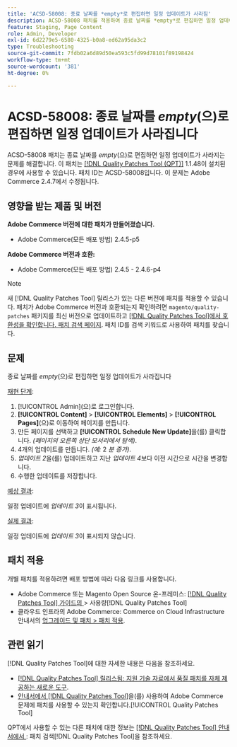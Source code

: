 ```yaml
---
title: 'ACSD-58008: 종료 날짜를 *empty*로 편집하면 일정 업데이트가 사라짐'
description: ACSD-58008 패치를 적용하여 종료 날짜를 *empty*로 편집하면 일정 업데이트가 사라지는 Adobe Commerce 문제를 해결합니다.
feature: Staging, Page Content
role: Admin, Developer
exl-id: 6d2279e5-6580-4325-b0a8-ed62a95da3c2
type: Troubleshooting
source-git-commit: 7fdb02a6d89d50ea593c5fd99d78101f89198424
workflow-type: tm+mt
source-wordcount: '381'
ht-degree: 0%

---
```


# ACSD-58008: 종료 날짜를 *empty*(으)로 편집하면 일정 업데이트가 사라집니다

ACSD-58008 패치는 종료 날짜를 *empty*(으)로 편집하면 일정 업데이트가 사라지는 문제를 해결합니다. 이 패치는 [[!DNL Quality Patches Tool (QPT)]](https://experienceleague.adobe.com/ko/docs/commerce-operations/tools/quality-patches-tool/quality-patches-tool-to-self-serve-quality-patches) 1.1.48이 설치된 경우에 사용할 수 있습니다. 패치 ID는 ACSD-58008입니다. 이 문제는 Adobe Commerce 2.4.7에서 수정됩니다.

## 영향을 받는 제품 및 버전

**Adobe Commerce 버전에 대한 패치가 만들어졌습니다.**

* Adobe Commerce(모든 배포 방법) 2.4.5-p5

**Adobe Commerce 버전과 호환:**

* Adobe Commerce(모든 배포 방법) 2.4.5 - 2.4.6-p4

>[!NOTE]
>
>새 [!DNL Quality Patches Tool] 릴리스가 있는 다른 버전에 패치를 적용할 수 있습니다. 패치가 Adobe Commerce 버전과 호환되는지 확인하려면 `magento/quality-patches` 패키지를 최신 버전으로 업데이트하고 [[!DNL Quality Patches Tool]에서 호환성을 확인합니다. 패치 검색 페이지](https://experienceleague.adobe.com/tools/commerce-quality-patches/index.html?lang=ko). 패치 ID를 검색 키워드로 사용하여 패치를 찾습니다.

## 문제

종료 날짜를 *empty*(으)로 편집하면 일정 업데이트가 사라집니다

<u>재현 단계</u>:

1. [!UICONTROL Admin]&#x200B;(으)로 로그인합니다.
1. **[!UICONTROL Content]** > **[!UICONTROL Elements]** > **[!UICONTROL Pages]**(으)로 이동하여 페이지를 만듭니다.
1. 만든 페이지를 선택하고 **[!UICONTROL Schedule New Update]**&#x200B;을(를) 클릭합니다. *(페이지의 오른쪽 상단 모서리에서 탐색)*.
1. 4개의 업데이트를 만듭니다. *(예:* 2 *분 증가)*.
1. *업데이트 2*&#x200B;을(를) 업데이트하고 지난 *업데이트 4*&#x200B;보다 이전 시간으로 시간을 변경합니다.
1. 수행한 업데이트를 저장합니다.

<u>예상 결과</u>:

일정 업데이트에 *업데이트 3*&#x200B;이 표시됩니다.

<u>실제 결과</u>:

일정 업데이트에 *업데이트 3*&#x200B;이 표시되지 않습니다.

## 패치 적용

개별 패치를 적용하려면 배포 방법에 따라 다음 링크를 사용합니다.

* Adobe Commerce 또는 Magento Open Source 온-프레미스: [[!DNL Quality Patches Tool]  가이드의 &#x200B;](/help/tools/quality-patches-tool/usage.md)> 사용량[!DNL Quality Patches Tool]
* 클라우드 인프라의 Adobe Commerce: Commerce on Cloud Infrastructure 안내서의 [업그레이드 및 패치 > 패치 적용](https://experienceleague.adobe.com/docs/commerce-cloud-service/user-guide/develop/upgrade/apply-patches.html?lang=ko).

## 관련 읽기

[!DNL Quality Patches Tool]에 대한 자세한 내용은 다음을 참조하세요.

* [[!DNL Quality Patches Tool] 릴리스됨: 지원 기술 자료에서 품질 패치를 자체 제공하는 새로운 도구](https://experienceleague.adobe.com/ko/docs/commerce-operations/tools/quality-patches-tool/quality-patches-tool-to-self-serve-quality-patches).
* [&#x200B; 안내서에서  [!DNL Quality Patches Tool]](/help/tools/quality-patches-tool/patches-available-in-qpt/check-patch-for-magento-issue-with-magento-quality-patches.md)을(를) 사용하여 Adobe Commerce 문제에 패치를 사용할 수 있는지 확인합니다.[!UICONTROL Quality Patches Tool]


QPT에서 사용할 수 있는 다른 패치에 대한 정보는 [[!DNL Quality Patches Tool] 안내서에서 &#x200B;](https://experienceleague.adobe.com/tools/commerce-quality-patches/index.html?lang=ko): 패치 검색[!DNL Quality Patches Tool]을 참조하세요.
